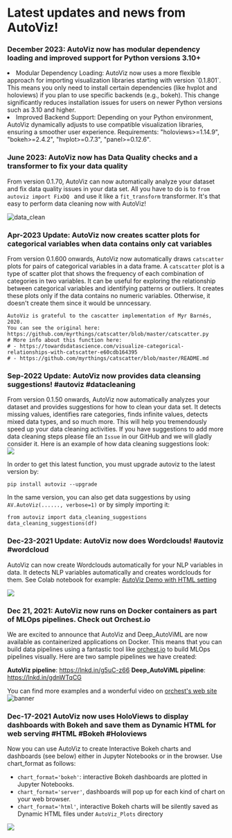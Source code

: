 # Latest updates and news from AutoViz!

### December 2023: AutoViz now has modular dependency loading and improved support for Python versions 3.10+
<li>Modular Dependency Loading: AutoViz now uses a more flexible approach for importing visualization libraries starting with version `0.1.801`. This means you only need to install certain dependencies (like hvplot and holoviews) if you plan to use specific backends (e.g., bokeh). This change significantly reduces installation issues for users on newer Python versions such as 3.10 and higher.</li>

<li>Improved Backend Support: Depending on your Python environment, AutoViz dynamically adjusts to use compatible visualization libraries, ensuring a smoother user experience. Requirements:
        "holoviews>=1.14.9",
        "bokeh>=2.4.2",
        "hvplot>=0.7.3",
        "panel>=0.12.6".
</li>

### June 2023: AutoViz now has Data Quality checks and a transformer to fix your data quality
From version 0.1.70, AutoViz can now automatically analyze your dataset and fix data quality issues in your data set. All you have to do is to `from autoviz import FixDQ ` and use it like a `fit_transform` transformer. It's that easy to perform data cleaning now with AutoViz!

![data_clean](images/data_clean.png)

### Apr-2023 Update: AutoViz now creates scatter plots for categorical variables when data contains only cat variables
From version 0.1.600 onwards, AutoViz now automatically draws `catscatter` plots for pairs of categorical variables in a data frame. A `catscatter` plot is a type of scatter plot that shows the frequency of each combination of categories in two variables. It can be useful for exploring the relationship between categorical variables and identifying patterns or outliers. It creates these plots only if the data contains no numeric variables. Otherwise, it doesn't create them since it would be unncessary.

```
AutoViz is grateful to the cascatter implementation of Myr Barnés, 2020.
You can see the original here: https://github.com/myrthings/catscatter/blob/master/catscatter.py
# More info about this function here:
# - https://towardsdatascience.com/visualize-categorical-relationships-with-catscatter-e60cdb164395
# - https://github.com/myrthings/catscatter/blob/master/README.md
```

### Sep-2022 Update: AutoViz now provides data cleansing suggestions! #autoviz #datacleaning
From version 0.1.50 onwards, AutoViz now automatically analyzes your dataset and provides suggestions for how to clean your  data set. It detects missing values, identifies rare categories, finds infinite values, detects mixed data types, and so much more. This will help you tremendously speed up your data cleaning activities. If you have suggestions to add more data cleaning steps please file an `Issue` in our GitHub and we will gladly consider it. Here is an example of how data cleaning suggestions look:<br>
<img align="center" src="https://i.ibb.co/NKf1gdg/autoviz-data-cleaning.png">

In order to get this latest function, you must upgrade autoviz to the latest version by:
```
pip install autoviz --upgrade
```

In the same version, you can also get data suggestions by using `AV.AutoViz(......, verbose=1)` or by simply importing it:<br>

```
from autoviz import data_cleaning_suggestions
data_cleaning_suggestions(df)
```

### Dec-23-2021 Update: AutoViz now does Wordclouds! #autoviz #wordcloud
AutoViz can now create Wordclouds automatically for your NLP variables in data. It detects NLP variables automatically and creates wordclouds for them. See Colab notebook for example: [AutoViz Demo with HTML setting](https://colab.research.google.com/drive/1r5QqESRZDY98FFfDOgVtMAVA_oaGtqqx?usp=sharing)

<img align="center" src="https://i.postimg.cc/DyT466xP/wordclouds.png">

### Dec 21, 2021: AutoViz now runs on Docker containers as part of MLOps pipelines. Check out Orchest.io
We are excited to announce that AutoViz and Deep_AutoViML are now available as containerized applications on Docker. This means that you can build data pipelines using a fantastic tool like [orchest.io](orchest.io) to build MLOps pipelines visually. Here are two sample pipelines we have created:

<b>AutoViz pipeline</b>: https://lnkd.in/g5uC-z66
<b>Deep_AutoViML pipeline</b>: https://lnkd.in/gdnWTqCG

You can find more examples and a wonderful video on [orchest's web site](https://github.com/orchest/orchest-examples)
![banner](https://github.com/rsesha/autoviz_pipeline/blob/main/autoviz_orchest.png)

### Dec-17-2021 AutoViz now uses HoloViews to display dashboards with Bokeh and save them as Dynamic HTML for web serving #HTML #Bokeh #Holoviews
Now you can use AutoViz to create Interactive Bokeh charts and dashboards (see below) either in Jupyter Notebooks or in the browser. Use chart_format as follows:
- `chart_format='bokeh'`: interactive Bokeh dashboards are plotted in Jupyter Notebooks.
- `chart_format='server'`, dashboards will pop up for each kind of chart on your web browser.
- `chart_format='html'`, interactive Bokeh charts will be silently saved as Dynamic HTML files under `AutoViz_Plots` directory
<img align="center" src="https://i.postimg.cc/MTCZ6GzQ/Auto-Viz-HTML-dashboards.png" />